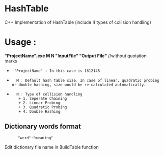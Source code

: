 # HashTable
C++ Implementation of HashTable (include 4 types of collision handling)

# Usage :

**"ProjectName".exe    M    N   "InputFile"    "Output File"**  //without quotation marks

 -      "ProjectName" : In this case is 1612145
 -       M : Default hash table size. In case of linear, quadratic probing or double hashing, size would be re-calculated automatically.
 -       N : Type of collision handling
          + 1. Seperate Chaining
          + 2. Linear Probing
          + 3. Quadratic Probing
          + 4. Double Hashing
          
 ## Dictionary words format 
          "word":"meaning"
 Edit dictionary file name in BuildTable function
